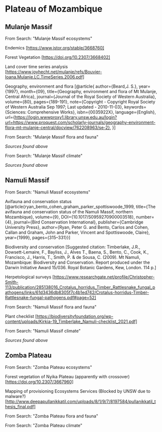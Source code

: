 # Plateau of Mozambique

## Mulanje Massif

From Search: "Mulanje Massif ecosystems"

Endemics
[https://www.jstor.org/stable/3668760]

Forest Vegetation
[https://doi.org/10.2307/3668402]

Land cover time series analysis
[https://www.joyhecht.net/mulanje/refs/Bouvier-Ioana.Mulanje.LC.TimeSeries.2006.pdf]

Geography, environment and flora
[@article{
author={Beard,J. S.},
year={1997},
month={09},
title={Geography, environment and flora of Mt Mulanje, Central Africa},
journal={Journal of the Royal Society of Western Australia},
volume={80},
pages={189-191},
note={Copyright - Copyright Royal Society of Western Australia Sep 1997; Last updated - 2010-11-03},
keywords={Sciences: Comprehensive Works},
isbn={0035922X},
language={English},
url={https://login.wwwproxy1.library.unsw.edu.au/login?url=https://www.proquest.com/scholarly-journals/geography-environment-flora-mt-mulanje-central/docview/762208963/se-2},
}]

From Search: "Mulanje Massif flora and fauna"

*Sources found above*

From Search: "Mulanje Massif climate"

*Sources found above*

## Namuli Massif

From Search: "Namuli Massif ecosystems"

Avifauna and conservation status
[@article{ryan_bento_cohen_graham_parker_spottiswoode_1999, title={The avifauna and conservation status of the Namuli Massif, northern Mozambique}, volume={9}, DOI={10.1017/S0959270900003518}, number={4}, journal={Bird Conservation International}, publisher={Cambridge University Press}, author={Ryan, Peter G. and Bento, Carlos and Cohen, Callan and Graham, John and Parker, Vincent and Spottiswoode, Claire}, year={1999}, pages={315–331}}]

Biodiversity and conservation
[Suggested citation: Timberlake, J.R., Dowsett-Lemaire, F., Bayliss, J.,
Alves T., Baena, S., Bento, C., Cook, K., Francisco, J., Harris, T., Smith, P. & de Sousa, C. (2009). Mt Namuli, Mozambique: Biodiversity and
Conservation. Report produced under the Darwin Initiative Award 15/036.
Royal Botanic Gardens, Kew, London. 114 p.]

Herpetological surveys
[https://www.researchgate.net/profile/Christopher-Smith-113/publication/285138016_Crotalus_horridus_Timber_Rattlesnake_fungal_pathogens/links/61d3436db8305f7c4b1ed742/Crotalus-horridus-Timber-Rattlesnake-fungal-pathogens.pdf#page=52]

From Search: "Namuli Massif flora and fauna"

Plant checklist
[https://biodiversityfoundation.org/wp-content/uploads/Kirkia-19_Timberlake_Namuli-checklist_2021.pdf]

From Search: "Namuli Massif climate"

*Sources found above*

## Zomba Plateau

From Search: "Zomba Plateau ecosystems"

Forest vegetation of Nyika Plateau (apparently with crossover)
[https://doi.org/10.2307/3667960]

Mapping of provisioning Ecosystems Services (Blocked by UNSW due to malware?)
[http://www.deepapullanikkatil.com/uploads/8/1/9/7/8197584/pullanikkatil_thesis_final.pdf]

From Search: "Zomba Plateau flora and fauna"


From Search: "Zomba Plateau climate"



